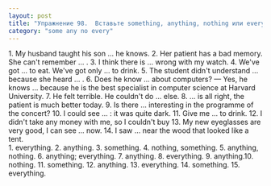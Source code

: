```yaml
---
layout: post
title: "Упражнение 98.  Вставьте something, anything, nothing или everything."
category: "some any no every"
---
```

<section class="question">
1. My husband taught his son ... he knows. 2. Her patient has a bad memory. She can't remember ... . 3. I think there is ... wrong with my watch. 4. We've
 got ... to eat. We've got only ... to drink. 5. The student didn't understand ... because she heard ... . 6. Does he know ... about computers? — Yes, he knows ... because he is the best specialist in computer science at Harvard University. 7. He felt terrible. He couldn't do ... else. 8. ... is all right, the patient is much better today. 9. Is there ... interesting in the programme of the concert? 10. I could see ... : it was quite dark. 11. Give me ... to drink. 12. I didn't take any money with me, so I couldn't buy 13. My new eyeglasses are very good, I can see ... now. 14. I saw ... near the wood that looked like a tent.
</section>

<section class="answer">
1. everything. 2. anything. 3. something. 4. nothing, something. 5. anything, nothing. 6. anything; everything. 7. anything. 8. everything. 9. anything.10. nothing. 11. something. 12. anything. 13. everything. 14. something. 15. everything. 
</section>